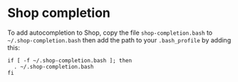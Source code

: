 # Shop completion

To add autocompletion to Shop, copy the file `shop-completion.bash` to `~/.shop-completion.bash` then add the path to your `.bash_profile` by adding this:

    if [ -f ~/.shop-completion.bash ]; then
      . ~/.shop-completion.bash
    fi
